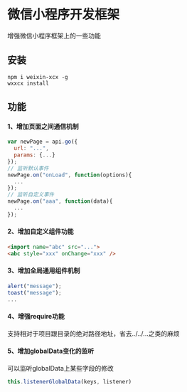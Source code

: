 # 微信小程序开发框架
增强微信小程序框架上的一些功能
## 安装
```shell
npm i weixin-xcx -g
wxxcx install
```
## 功能
#### 1、增加页面之间通信机制
```javascript
var newPage = api.go({
  url: "...",
  params: {...}
});
// 监听默认事件
newPage.on("onLoad", function(options){
  ...
});
// 监听自定义事件
newPage.on("aaa", function(data){
  ...
});
```
#### 2、增加自定义组件功能
```html
<import name="abc" src="...">
<abc style="xxx" onChange="xxx" />
```
#### 3、增加全局通用组件机制
```javascript
alert("message");
toast("message");
...
```
#### 4、增强require功能

支持相对于项目跟目录的绝对路径地址，省去../../...之类的麻烦

#### 5、增加globalData变化的监听

可以监听globalData上某些字段的修改
```javascript
this.listenerGlobalData(keys, listener)
```
